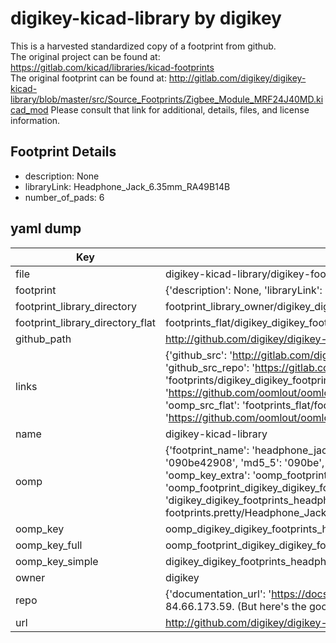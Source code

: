 # digikey-kicad-library by digikey  
This is a harvested standardized copy of a footprint from github.  
The original project can be found at:  
https://gitlab.com/kicad/libraries/kicad-footprints  
The original footprint can be found at:
http://gitlab.com/digikey/digikey-kicad-library/blob/master/src/Source_Footprints/Zigbee_Module_MRF24J40MD.kicad_mod
Please consult that link for additional, details, files, and license information.  
## Footprint Details
* description: None  
* libraryLink: Headphone_Jack_6.35mm_RA49B14B  
* number_of_pads: 6  
## yaml dump  
| Key | Value |  
| --- | --- |  
| file | digikey-kicad-library/digikey-footprints.pretty/Headphone_Jack_6.35mm_RA49B14B.kicad_mod |  
| footprint | {'description': None, 'libraryLink': 'Headphone_Jack_6.35mm_RA49B14B', 'number_of_pads': 6} |  
| footprint_library_directory | footprint_library_owner/digikey_digikey-kicad-library |  
| footprint_library_directory_flat | footprints_flat/digikey_digikey_footprints_headphone_jack_6_35mm_ra49b14b/working |  
| github_path | http://github.com/digikey/digikey-kicad-library/blob/master/digikey-footprints.pretty/Headphone_Jack_6.35mm_RA49B14B.kicad_mod |  
| links | {'github_src': 'http://gitlab.com/digikey/digikey-kicad-library/blob/master/src/Source_Footprints/Zigbee_Module_MRF24J40MD.kicad_mod', 'github_src_repo': 'https://gitlab.com/kicad/libraries/kicad-footprints', 'oomp_bot': 'footprints/digikey_digikey_footprints_headphone_jack_6_35mm_ra49b14b/working', 'oomp_bot_github': 'https://github.com/oomlout/oomlout_oomp_footprint_bot/tree/main/footprints/digikey_digikey_footprints_headphone_jack_6_35mm_ra49b14b/working', 'oomp_src_flat': 'footprints_flat/footprints_flat/digikey_digikey_footprints_headphone_jack_6_35mm_ra49b14b/working', 'oomp_src_flat_github': 'https://github.com/oomlout/oomlout_oomp_footprint_src/tree/main/footprints_flat/digikey_digikey_footprints_headphone_jack_6_35mm_ra49b14b/working'} |  
| name | digikey-kicad-library |  
| oomp | {'footprint_name': 'headphone_jack_6_35mm_ra49b14b', 'library_name': 'digikey_footprints', 'md5': '090be42908e2891144e068d3cbabd1d7', 'md5_10': '090be42908', 'md5_5': '090be', 'md5_6': '090be4', 'oomp_key': 'oomp_digikey_digikey_footprints_headphone_jack_6_35mm_ra49b14b', 'oomp_key_extra': 'oomp_footprint_digikey_digikey_footprints_headphone_jack_6_35mm_ra49b14b', 'oomp_key_full': 'oomp_footprint_digikey_digikey_footprints_headphone_jack_6_35mm_ra49b14b_090be4', 'oomp_key_simple': 'digikey_digikey_footprints_headphone_jack_6_35mm_ra49b14b', 'original_filename': 'digikey-kicad-library/digikey-footprints.pretty/Headphone_Jack_6.35mm_RA49B14B.kicad_mod', 'owner_name': 'digikey'} |  
| oomp_key | oomp_digikey_digikey_footprints_headphone_jack_6_35mm_ra49b14b |  
| oomp_key_full | oomp_footprint_digikey_digikey_footprints_headphone_jack_6_35mm_ra49b14b |  
| oomp_key_simple | digikey_digikey_footprints_headphone_jack_6_35mm_ra49b14b |  
| owner | digikey |  
| repo | {'documentation_url': 'https://docs.github.com/rest/overview/resources-in-the-rest-api#rate-limiting', 'message': "API rate limit exceeded for 84.66.173.59. (But here's the good news: Authenticated requests get a higher rate limit. Check out the documentation for more details.)"} |  
| url | http://github.com/digikey/digikey-kicad-library |  

